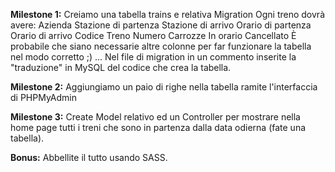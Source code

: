 **Milestone 1:**
Creiamo una tabella trains e relativa Migration
Ogni treno dovrà avere:
Azienda
Stazione di partenza
Stazione di arrivo
Orario di partenza
Orario di arrivo
Codice Treno
Numero Carrozze
In orario
Cancellato
È probabile che siano necessarie altre colonne per far funzionare la tabella nel modo corretto ;) ...
Nel file di migration in un commento inserite la "traduzione" in MySQL del codice che crea la tabella.

**Milestone 2:**
Aggiungiamo un paio di righe nella tabella ramite l'interfaccia di PHPMyAdmin

**Milestone 3:**
Create Model relativo ed un Controller per mostrare nella home page tutti i treni che sono in partenza dalla data odierna (fate una tabella).

**Bonus:**
Abbellite il tutto usando SASS.